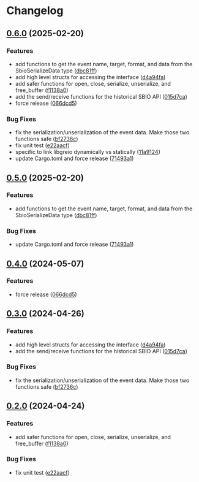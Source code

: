 # Changelog

## [0.6.0](https://github.com/mattlove-net/sbio-sys/compare/v0.5.0...v0.6.0) (2025-02-20)


### Features

* add functions to get the event name, target, format, and data from the SbioSerializeData type ([dbc81ff](https://github.com/mattlove-net/sbio-sys/commit/dbc81ff12d5af4634359bcd673536a05cce28a7c))
* add high level structs for accessing the interface ([d4a94fa](https://github.com/mattlove-net/sbio-sys/commit/d4a94fabd3efae8476ed2875b092037d3eb54737))
* add safer functions for open, close, serialize, unserialize, and free_buffer ([f1138a0](https://github.com/mattlove-net/sbio-sys/commit/f1138a0b3d5553a52a393031e737cb3dd6485104))
* add the send/receive functions for the historical SBIO API ([015d7ca](https://github.com/mattlove-net/sbio-sys/commit/015d7ca8ca409b54482d937e78fc6bbacbba131e))
* force release ([066dcd5](https://github.com/mattlove-net/sbio-sys/commit/066dcd56d1d11d0be84f33dc300a8df7babab663))


### Bug Fixes

* fix the serialization/unserialization of the event data. Make those two functions safe ([bf2736c](https://github.com/mattlove-net/sbio-sys/commit/bf2736cdea00f26a35b13cc3c621c7aee12d4bdd))
* fix unit test ([e22aacf](https://github.com/mattlove-net/sbio-sys/commit/e22aacfa44d82b5d007144a4d9457c5582436226))
* specific to link libgreio dynamically vs statically ([11a9124](https://github.com/mattlove-net/sbio-sys/commit/11a9124206902530bcd25acdad343cc1132a61df))
* update Cargo.toml and force release ([71493a1](https://github.com/mattlove-net/sbio-sys/commit/71493a11ee91f43f021214c50c36079fbe8f4360))

## [0.5.0](https://github.com/mattlove-net/sbio-sys/compare/v0.4.0...v0.5.0) (2025-02-20)


### Features

* add functions to get the event name, target, format, and data from the SbioSerializeData type ([dbc81ff](https://github.com/mattlove-net/sbio-sys/commit/dbc81ff12d5af4634359bcd673536a05cce28a7c))


### Bug Fixes

* update Cargo.toml and force release ([71493a1](https://github.com/mattlove-net/sbio-sys/commit/71493a11ee91f43f021214c50c36079fbe8f4360))

## [0.4.0](https://github.com/mattlove-net/sbio-wrapper/compare/v0.3.0...v0.4.0) (2024-05-07)


### Features

* force release ([066dcd5](https://github.com/mattlove-net/sbio-wrapper/commit/066dcd56d1d11d0be84f33dc300a8df7babab663))

## [0.3.0](https://github.com/mattlove-net/sbio-wrapper/compare/v0.2.0...v0.3.0) (2024-04-26)


### Features

* add high level structs for accessing the interface ([d4a94fa](https://github.com/mattlove-net/sbio-wrapper/commit/d4a94fabd3efae8476ed2875b092037d3eb54737))
* add the send/receive functions for the historical SBIO API ([015d7ca](https://github.com/mattlove-net/sbio-wrapper/commit/015d7ca8ca409b54482d937e78fc6bbacbba131e))


### Bug Fixes

* fix the serialization/unserialization of the event data. Make those two functions safe ([bf2736c](https://github.com/mattlove-net/sbio-wrapper/commit/bf2736cdea00f26a35b13cc3c621c7aee12d4bdd))

## [0.2.0](https://github.com/mattlove-net/sbio-wrapper/compare/v0.1.0...v0.2.0) (2024-04-24)


### Features

* add safer functions for open, close, serialize, unserialize, and free_buffer ([f1138a0](https://github.com/mattlove-net/sbio-wrapper/commit/f1138a0b3d5553a52a393031e737cb3dd6485104))


### Bug Fixes

* fix unit test ([e22aacf](https://github.com/mattlove-net/sbio-wrapper/commit/e22aacfa44d82b5d007144a4d9457c5582436226))

